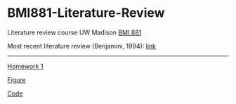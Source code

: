 # BMI881-Literature-Review
Literature review course UW Madison [BMI 881](https://kbroman.org/BMI881/)

Most recent literature review (Benjamini, 1994): [link](https://github.com/gruenloht-ds/BMI881-Literature-Review/blob/main/benjamini-hochberg-1994.docx)

---

[Homework 1](https://github.com/gruenloht-ds/BMI881-Literature-Review/blob/main/homework1.docx)

[Figure](https://github.com/gruenloht-ds/BMI881-Literature-Review/blob/main/Figure1.jpg)

[Code](https://github.com/gruenloht-ds/BMI881-Literature-Review/blob/main/homework1-BMI881.R)
